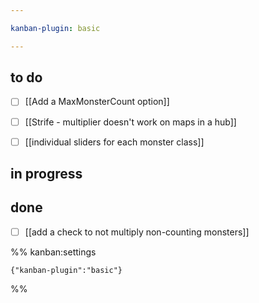 ```yaml
---

kanban-plugin: basic

---
```


## to do

- [ ] [[Add a MaxMonsterCount option]]
- [ ] [[Strife - multiplier doesn't work on maps in a hub]]
- [ ] [[individual sliders for each monster class]]


## in progress



## done

- [ ] [[add a check to not multiply non-counting monsters]]




%% kanban:settings
```
{"kanban-plugin":"basic"}
```
%%